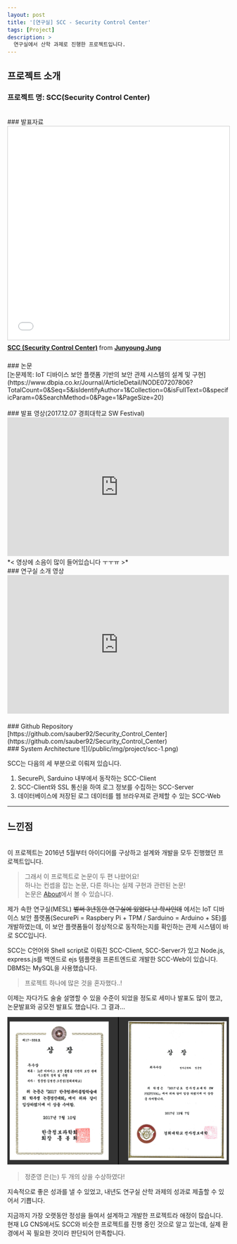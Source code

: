 ```yaml
---
layout: post
title: '[연구실] SCC - Security Control Center'
tags: [Project]
description: >
  연구실에서 산학 과제로 진행한 프로젝트입니다.  
---
```


## 프로젝트 소개  

### 프로젝트 명: SCC(Security Control Center)   

<br/>
### 발표자료
<div>
<iframe src="//www.slideshare.net/slideshow/embed_code/key/3aw3I6XxO3OaIm" width="595" height="485" frameborder="0" marginwidth="0" marginheight="0" scrolling="no" style="border:1px solid #CCC; border-width:1px; margin-bottom:5px; max-width: 100%;" allowfullscreen> </iframe> <div style="margin-bottom:5px"> <strong> <a href="//www.slideshare.net/JunyoungJung8/scc-security-control-center" title="SCC (Security Control Center)" target="_blank">SCC (Security Control Center)</a> </strong> from <strong><a href="https://www.slideshare.net/JunyoungJung8" target="_blank">Junyoung Jung</a></strong> </div>  
</div>  

<br/>
### 논문  
<div>
[논문제목: IoT 디바이스 보안 플랫폼 기반의 보안 관제 시스템의 설계 및 구현](https://www.dbpia.co.kr/Journal/ArticleDetail/NODE07207806?TotalCount=0&Seq=5&isIdentifyAuthor=1&Collection=0&isFullText=0&specificParam=0&SearchMethod=0&Page=1&PageSize=20)  
</div>  

<br/>
### 발표 영상(2017.12.07 경희대학교 SW Festival)  
<br/>
<div>
<iframe width="100%" height="315" src="https://www.youtube.com/embed/i4zGi6ksuR4" frameborder="0" gesture="media" allow="encrypted-media" allowfullscreen></iframe>
</div>  
*< 영상에 소음이 많이 들어있습니다 ㅜㅜㅠ >*  

<br/>
### 연구실 소개 영상  
<br/>
<div>
<iframe width="100%" height="315" src="https://www.youtube.com/embed/iFZc9yiRdec" frameborder="0" allow="accelerometer; autoplay; encrypted-media; gyroscope; picture-in-picture" allowfullscreen></iframe>
</div>

<br/>
### Github Repository  
<br/>
[https://github.com/sauber92/Security_Control_Center](https://github.com/sauber92/Security_Control_Center)  

<br/>
### System Architecture  
![](/public/img/project/scc-1.png)  

SCC는 다음의 세 부분으로 이뤄져 있습니다.  

1. SecurePi, Sarduino 내부에서 동작하는 SCC-Client  
2. SCC-Client와 SSL 통신을 하여 로그 정보를 수집하는 SCC-Server  
3. 데이터베이스에 저장된 로그 데이터를 웹 브라우져로 관제할 수 있는 SCC-Web  

***  

## 느낀점  
<br/>  
이 프로젝트는 2016년 5월부터 아이디어를 구상하고 설계와 개발을 모두 진행했던 프로젝트입니다.  

> 그래서 이 프로젝트로 논문이 두 편 나왔어요!  
> 하나는 컨셉을 잡는 논문, 다른 하나는 실제 구현과 관련된 논문!  
> 논문은 [About](https://sauber92.github.io/about/)에서 볼 수 있습니다.  

제가 속한 연구실(MESL) ~~벌써 3년동안 연구실에 있었다 난 학사인데~~ 에서는 IoT 디바이스 보안 플랫폼(SecurePi = Raspbery Pi + TPM / Sarduino = Arduino + SE)를 개발하였는데, 이 보안 플랫폼들이 정상적으로 동작하는지를 확인하는 관제 시스템이 바로 SCC입니다.  

SCC는 C언어와 Shell script로 이뤄진 SCC-Client, SCC-Server가 있고 Node.js, express.js를 백엔드로 ejs 템플랫을 프론트엔드로 개발한 SCC-Web이 있습니다. DBMS는 MySQL을 사용했습니다.  

> 프로젝트 하나에 많은 것을 혼자했다..!  

이제는 자다가도 술술 설명할 수 있을 수준이 되었을 정도로 세미나 발표도 많이 했고, 논문발표와 공모전 발표도 했습니다. 그 결과...  

![](/public/img/project/scc-2.png)  

> 정준영 은(는) 두 개의 상을 수상하였다!  

지속적으로 좋은 성과를 낼 수 있었고, 내년도 연구실 산학 과제의 성과로 제출할 수 있어서 기쁩니다.  

지금까지 가장 오랫동안 정성을 들여서 설계하고 개발한 프로젝트라 애정이 많습니다. 현재 LG CNS에서도 SCC와 비슷한 프로젝트를 진행 중인 것으로 알고 있는데, 실제 환경에서 꼭 필요한 것이라 판단되어 만족합니다.  